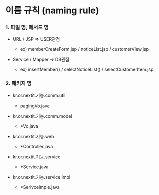# 이름 규칙 (naming rule)

### 1. 파일 명, 메서드 명

+ URL / JSP => USER관점
	- ex) memberCreateForm.jsp / noticeList.jsp / customerView.jsp

+ Service / Mapper => DB관점
	- ex) insertMember() / selectNoticeList() / selectCustomerItem.jsp


### 2. 패키지 명
+ kr.or.nextit.기능.comm.util
	- pagingVo.java

+ kr.or.nextit.기능.comm.model
	- \*Vo.java

+ kr.or.nextit.기능.web
	- \*Controller.java

+ kr.or.nextit.기능.service
	- \*Service.java

+ kr.or.nextit.기능.service.impl
	- \*SerivceImple.java
